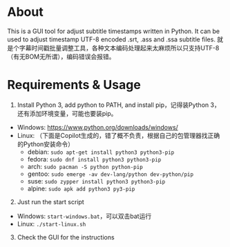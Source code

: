 # About
This is a GUI tool for adjust subtitle timestamps written in Python. It can be used to adjust timestamp UTF-8 encoded .srt, .ass and .ssa subtitle files.
就是个字幕时间戳批量调整工具，各种文本编码处理起来太麻烦所以只支持UTF-8（有无BOM无所谓），编码错误会报错。

# Requirements & Usage
1. Install Python 3, add python to PATH, and install pip，记得装Python 3，还有添加环境变量，可能也要装pip。
  - Windows: https://www.python.org/downloads/windows/
  - Linux: （下面是Copilot生成的，错了概不负责，根据自己的包管理器找正确的Python安装命令）
    - debian: `sudo apt-get install python3 python3-pip`
    - fedora: `sudo dnf install python3 python3-pip`
    - arch: `sudo pacman -S python python-pip`
    - gentoo: `sudo emerge -av dev-lang/python dev-python/pip`
    - suse: `sudo zypper install python3 python3-pip`
    - alpine: `sudo apk add python3 py3-pip`
2. Just run the start script
  - Windows: `start-windows.bat`，可以双击bat运行
  - Linux: `./start-linux.sh`
3. Check the GUI for the instructions